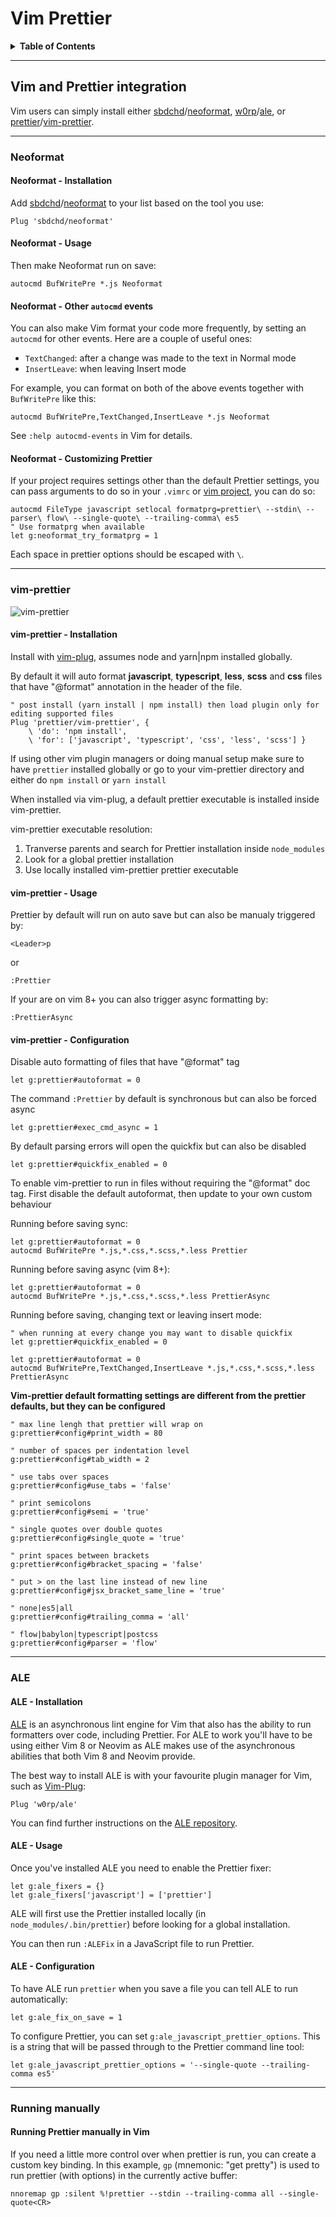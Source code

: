 # Vim Prettier

<details>
<summary><strong>Table of Contents</strong></summary>

- [Vim and Prettier integration](#vim-and-prettier-integration)
  * [Neoformat](#neoformat)
    + [Neoformat - Installation](#neoformat---installation)
    + [Neoformat - Usage](#neoformat---usage)
    + [Neoformat - Other autocmd events](#neoformat---other-autocmd-events)
    + [Neoformat - Customizing Prettier](#neoformat---customizing-prettier)
  * [vim-prettier](#vim-prettier-1)
    + [vim-prettier - Installation](#vim-prettier---installation)
    + [vim-prettier - Usage](#vim-prettier---usage)
    + [vim-prettier - Configuration](#vim-prettier---configuration)
  * [ALE](#ale)
    + [ALE - Installation](#ale---installation)
    + [ALE - Usage](#ale---usage)
    + [ALE - Configuration](#ale---configuration)
  * [Running manually](#running-manually)
    + [Running Prettier manually in Vim](#running-prettier-manually-in-vim)
</details>

--------------------------------------------------------------------------------

## Vim and Prettier integration

Vim users can simply install either [sbdchd](https://github.com/sbdchd)/[neoformat](https://github.com/sbdchd/neoformat), [w0rp](https://github.com/w0rp)/[ale](https://github.com/w0rp/ale), or [prettier](https://github.com/prettier)/[vim-prettier](https://github.com/prettier/vim-prettier).

--------------------------------------------------------------------------------

### Neoformat 

#### Neoformat - Installation

Add [sbdchd](https://github.com/sbdchd)/[neoformat](https://github.com/sbdchd/neoformat) to your list based on the tool you use:

```vim
Plug 'sbdchd/neoformat'
```

#### Neoformat - Usage

Then make Neoformat run on save:

```vim
autocmd BufWritePre *.js Neoformat
```

#### Neoformat - Other `autocmd` events

You can also make Vim format your code more frequently, by setting an `autocmd` for other events. Here are a couple of useful ones:

* `TextChanged`: after a change was made to the text in Normal mode
* `InsertLeave`: when leaving Insert mode

For example, you can format on both of the above events together with `BufWritePre` like this:

```vim
autocmd BufWritePre,TextChanged,InsertLeave *.js Neoformat
```

See `:help autocmd-events` in Vim for details.

#### Neoformat - Customizing Prettier 

If your project requires settings other than the default Prettier settings, you can pass arguments to do so in your `.vimrc` or [vim project](http://vim.wikia.com/wiki/Project_specific_settings), you can do so:

```vim
autocmd FileType javascript setlocal formatprg=prettier\ --stdin\ --parser\ flow\ --single-quote\ --trailing-comma\ es5
" Use formatprg when available
let g:neoformat_try_formatprg = 1
```

Each space in prettier options should be escaped with `\`.

--------------------------------------------------------------------------------

### vim-prettier

![vim-prettier](https://raw.githubusercontent.com/prettier/vim-prettier/master/media/vim-prettier.gif?raw=true "vim-prettier")
 
#### vim-prettier - Installation

Install with [vim-plug](https://github.com/junegunn/vim-plug), assumes node and yarn|npm installed globally.

By default it will auto format **javascript**, **typescript**, **less**, **scss** and **css** files that have "@format" annotation in the header of the file.

```vim
" post install (yarn install | npm install) then load plugin only for editing supported files
Plug 'prettier/vim-prettier', { 
    \ 'do': 'npm install', 
    \ 'for': ['javascript', 'typescript', 'css', 'less', 'scss'] } 
```

If using other vim plugin managers or doing manual setup make sure to have `prettier` installed globally or go to your vim-prettier directory and either do `npm install` or `yarn install`

When installed via vim-plug, a default prettier executable is installed inside vim-prettier.

vim-prettier executable resolution:

1. Tranverse parents and search for Prettier installation inside `node_modules`
2. Look for a global prettier installation
3. Use locally installed vim-prettier prettier executable

#### vim-prettier - Usage

Prettier by default will run on auto save but can also be manualy triggered by:

```vim
<Leader>p
```
or 
```vim
:Prettier
```

If your are on vim 8+ you can also trigger async formatting by:

```vim
:PrettierAsync
```

#### vim-prettier - Configuration

Disable auto formatting of files that have "@format" tag 

```vim
let g:prettier#autoformat = 0
```

The command `:Prettier` by default is synchronous but can also be forced async

```vim
let g:prettier#exec_cmd_async = 1
```

By default parsing errors will open the quickfix but can also be disabled

```vim
let g:prettier#quickfix_enabled = 0
```

To enable vim-prettier to run in files without requiring the "@format" doc tag.
First disable the default autoformat, then update to your own custom behaviour

Running before saving sync:

```vim
let g:prettier#autoformat = 0
autocmd BufWritePre *.js,*.css,*.scss,*.less Prettier
```

Running before saving async (vim 8+):

```vim
let g:prettier#autoformat = 0
autocmd BufWritePre *.js,*.css,*.scss,*.less PrettierAsync
```

Running before saving, changing text or leaving insert mode: 

```vim
" when running at every change you may want to disable quickfix
let g:prettier#quickfix_enabled = 0

let g:prettier#autoformat = 0
autocmd BufWritePre,TextChanged,InsertLeave *.js,*.css,*.scss,*.less PrettierAsync
```

**Vim-prettier default formatting settings are different from the prettier defaults, but they can be configured** 

```vim
" max line lengh that prettier will wrap on
g:prettier#config#print_width = 80

" number of spaces per indentation level
g:prettier#config#tab_width = 2

" use tabs over spaces
g:prettier#config#use_tabs = 'false'

" print semicolons
g:prettier#config#semi = 'true'

" single quotes over double quotes
g:prettier#config#single_quote = 'true' 

" print spaces between brackets
g:prettier#config#bracket_spacing = 'false' 

" put > on the last line instead of new line
g:prettier#config#jsx_bracket_same_line = 'true' 

" none|es5|all
g:prettier#config#trailing_comma = 'all'

" flow|babylon|typescript|postcss
g:prettier#config#parser = 'flow'

```
--------------------------------------------------------------------------------

### ALE

#### ALE - Installation

[ALE](https://github.com/w0rp/ale) is an asynchronous lint engine for Vim that
also has the ability to run formatters over code, including Prettier. For ALE
to work you'll have to be using either Vim 8 or Neovim as ALE makes use of the
asynchronous abilities that both Vim 8 and Neovim provide.

The best way to install ALE is with your favourite plugin manager for Vim, such
as [Vim-Plug](https://github.com/junegunn/vim-plug):

```vim
Plug 'w0rp/ale'
```

You can find further instructions on the [ALE repository](https://github.com/w0rp/ale#3-installation).

#### ALE - Usage

Once you've installed ALE you need to enable the Prettier fixer:

```vim
let g:ale_fixers = {}
let g:ale_fixers['javascript'] = ['prettier']
```

ALE will first use the Prettier installed locally (in
`node_modules/.bin/prettier`) before looking for a global installation.

You can then run `:ALEFix` in a JavaScript file to run Prettier.

#### ALE - Configuration

To have ALE run `prettier` when you save a file you can tell ALE to run
automatically:

```vim
let g:ale_fix_on_save = 1
```

To configure Prettier, you can set `g:ale_javascript_prettier_options`. This is
a string that will be passed through to the Prettier command line tool:

```vim
let g:ale_javascript_prettier_options = '--single-quote --trailing-comma es5'
```

--------------------------------------------------------------------------------

### Running manually  

#### Running Prettier manually in Vim

If you need a little more control over when prettier is run, you can create a
custom key binding. In this example, `gp` (mnemonic: "get pretty") is used to
run prettier (with options) in the currently active buffer:

```vim
nnoremap gp :silent %!prettier --stdin --trailing-comma all --single-quote<CR>
```
